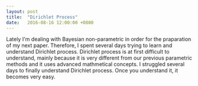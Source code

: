 ```yaml
---
layout: post
title:  "Dirichlet Process"
date:   2016-08-16 12:00:00 +0800
---
```

Lately I'm dealing with Bayesian non-parametric in order for the praparation of my next paper. Therefore, I spent several days trying to learn and understand Dirichlet process. Dirichlet process is at first difficult to understand, mainly because it is very different from our previous parametric methods and it uses advanced mathmetical concepts. I struggled several days to finally understand Dirichlet process. Once you understand it, it becomes very easy.


